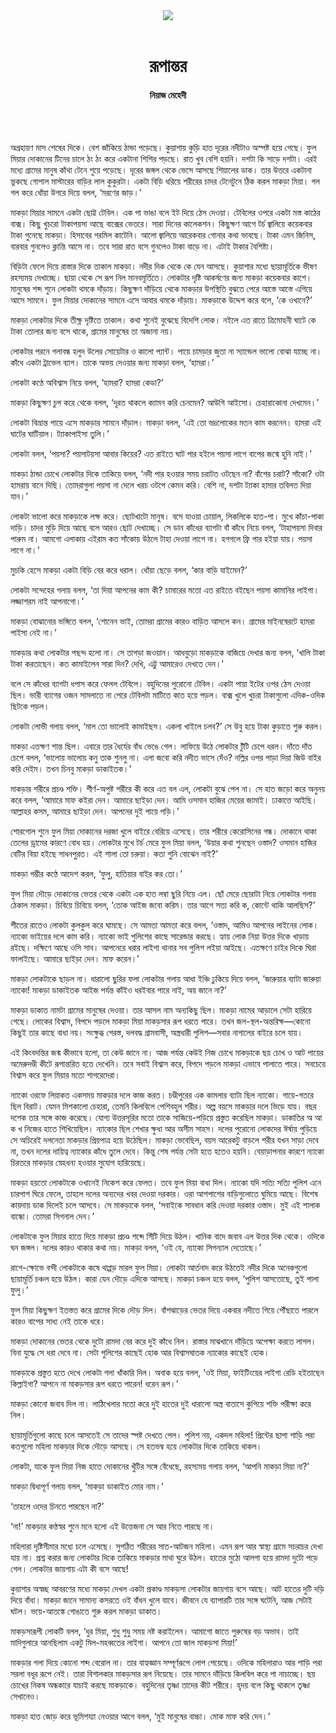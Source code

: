 <div align=center>
<img src=https://images.prothomalo.com/prothomalo-bangla%2F2022-05%2F7c026c4b-863c-41d0-bff5-fce2970063c7%2FUntitled_4.jpg?rect=0%2C126%2C1793%2C941&w=1200&ar=40%3A21&auto=format%2Ccompress&ogImage=true&mode=crop&overlay=&overlay_position=bottom&overlay_width_pct=1 />
<br><br>
<h1>রূপান্তর</h1> 
<h4>নিয়াজ মেহেদী</h4>
<br><br>
</div>

অগ্রহায়ণ মাস শেষের দিকে। বেশ জাঁকিয়ে ঠান্ডা পড়েছে। কুয়াশায় কুড়ি হাত দূরের নদীটাও অস্পষ্ট হয়ে গেছে। ফুল মিয়ার দোকানের টিনের চালে ঠং ঠং করে একটানা শিশির পড়ছে। রাত খুব বেশি হয়নি। দশটা কি সাড়ে দশটা। এরই মধ্যে গ্রামের মানুষ কাঁথা টেনে শুয়ে পড়েছে। দূরের জঙ্গল থেকে ভেসে আসছে শিয়ালের ডাক। তার উত্তরে একটানা ভুকছে গোপাল মাস্টারের বাড়ির লাল কুকুরটা। একটা বিড়ি ধরিয়ে শরীরের চাদর টেনেটুনে ঠিক করল মাকড়া মিয়া। গল গল করে ধোঁয়া উগরে দিয়ে বলল, ‘মরণের জাড়।’

মাকড়া মিয়ার সামনে একটা ছোট্ট টেবিল। এক পা ভাঙা বলে ইট দিয়ে ঠেস দেওয়া। টেবিলের ওপরে একটা মস্ত কাঠের বাক্স। কিছু খুচরো টাকাপয়সা আছে বাক্সের ভেতরে। সারা দিনের কালেকশন। কিছুক্ষণ আগে টর্চ জ্বালিয়ে কয়েকবার টাকা গুনেছে মাকড়া। হিসাবের গরমিল কাটেনি। আলো জ্বালিয়ে আরেকবার গোনার কথা ভাবছে। টাকা এমন জিনিস, বারবার গুনলেও ক্লান্তি আসে না। তবে সারা রাত বসে গুনলেও টাকা বাড়ে না। এটাই টাকার বৈশিষ্ট্য।

বিড়িটা ফেলে দিয়ে রাস্তার দিকে তাকাল মাকড়া। নদীর দিক থেকে কে যেন আসছে। কুয়াশার মধ্যে ছায়ামূর্তিকে ভীষণ রহস্যময় দেখাচ্ছে। ছায়া থেকে সে রূপ নিল মানবমূর্তিতে। লোকটার দৃষ্টি আকর্ষণের জন্য মাকড়া কয়েকবার কাশে। মানুষের শব্দ শুনে লোকটা থমকে দাঁড়ায়। কিছুক্ষণ দাঁড়িয়ে থেকে মাকড়ার উপস্থিতি বুঝতে পেরে আস্তে আস্তে এগিয়ে আসে সামনে। ফুল মিয়ার দোকানের সামনে এসে আবার থমকে দাঁড়ায়। মাকড়াকে উদ্দেশ করে বলে, ‘কে ওখানে?’

মাকড়া লোকটার দিকে তীক্ষ্ণ দৃষ্টিতে তাকাল। কথা শুনেই বুঝেছে বিদেশি লোক। নইলে এত রাতে ত্রিমোহনী ঘাটে কে টাকা তোলার জন্য বসে থাকে, গ্রামের মানুষের তা অজানা নয়।

লোকটার পরনে গলাবন্ধ হলুদ উলের সোয়েটার ও কালো প্যান্ট। পায়ে চামড়ার জুতা না স্যান্ডেল ভালো বোঝা যাচ্ছে না। কাঁধে একটা ট্রাভেল ব্যাগ। তাকে অভয় দেওয়ার জন্য মাকড়া বলল, ‘হামরা।’

লোকটা কণ্ঠে অবিশ্বাস নিয়ে বলল, ‘হামরা? হামরা কেডা?’

মাকড়া কিছুক্ষণ চুপ করে থেকে বলল, ‘দূরত থাকলে ক্যামন করি চেনমেন? আউগি আইসো। চেহারাকোনা দেখমেন।’

লোকটা বিভ্রান্ত পায়ে এসে মাকড়ার সামনে দাঁড়াল। মাকড়া বলল, ‘এই তো ভদ্রলোকের মতন কাম করনেন। হামরা এই ঘাটের ঘাটিয়াল। ট্যাকাপাইসা তুলি।’

লোকটা বলল, ‘পয়সা? পয়সাটয়সা আবার কিয়ের? এত রাইতে ঘাট পার হইলে পয়সা লাগে বাপের জন্মে হুনি নাই।’

মাকড়া ঠান্ডা চোখে লোকটার দিকে তাকিয়ে বলল, ‘নদী পার হওয়ার সময় চরাটত ওটছেন না? বাঁশের চরাট? সাঁকো? ওটা হামরায় বানে দিছি। তোমরাগুলা পয়সা না দেলে খরচ ওটপে কেমন করি। বেশি না, দশটা ট্যাকা হামার তবিলত দিয়া যান।’

লোকটা ভালো করে মাকড়াকে লক্ষ করে। ছোটখাটো মানুষ। বসে যাওয়া চোয়াল, লিকলিকে হাত-পা। মুখে কাঁচা-পাকা দাড়ি। চাদর মুড়ি দিয়ে আছে বলে আরও ছোট দেখাচ্ছে। সে ডান কাঁধের ব্যাগটা বাঁ কাঁধে নিয়ে বলল, ‘টাহাপয়সা দিবার পারুম না। আমগো এলাকায় এইরাম কত সাঁকোয় উঠলে টাহা দেওয়া লাগে না। হগগলে ফ্রি পার হইয়া যায়। পয়সা লাগে না।’

মুচকি হেসে মাকড়া একটা বিড়ি বের করে ধরাল। ধোঁয়া ছেড়ে বলল, ‘কার বাড়ি যাইমেন?’

লোকটা সন্দেহের গলায় বলল, ‘তা দিয়া আপনের কাম কী? চামারের মতো এত রাইতে বইছেন পয়সা কামানির লাইগা। লজ্জাশরম নাই আপনাগো।’

মাকড়া বোঝানোর ভঙ্গিতে বলল, ‘শোনেন ভাই, তোমরা গ্রামের কারও বাড়িত আসলে কন। গ্রামের মাইনষেরটে হামরা পাইসা নেই না।’

মাকড়ার কথা লোকটার পছন্দ হলো না। সে তাগড়া জওয়ান। আধবুড়ো মাকড়াকে বাজিয়ে দেখার জন্য বলল, ‘খালি টাকা টাকা করতাছেন। কত কামাইলেন সারা দিন? দেখি, এট্টু আমারেও দেখতে দেন।’

বলে সে কাঁধের ব্যাগটা ধপাস করে ফেলল টেবিলে। বহুদিনের পুরোনো টেবিল। একটা পায়া ইটের ওপর ঠেস দেওয়া ছিল। ভারী ব্যাগের ওজন সামলাতে না পেরে টেবিলটা মাটিতে কাত হয়ে পড়ল। বাক্স খুলে খুচরা টাকাগুলো এদিক-ওদিক ছিটকে পড়ল।

লোকটা লোভী গলায় বলল, ‘মাল তো ভালোই কামাইছস। একলা খাইলে চলব?’ সে উবু হয়ে টাকা কুড়াতে শুরু করল।

মাকড়া এতক্ষণ শান্ত ছিল। এবারে তার ধৈর্যের বাঁধ ভেঙে গেল। লাফিয়ে উঠে লোকটার টুঁটি চেপে ধরল। দাঁতে দাঁত চেপে বলল, ‘ভালোয় ভালোয় কনু তাক শুনলু না। এলা জবো করি নদীত ভাসে দেঁও? নল্লির ওপর পাড়া দিয়া জিউ বাইর করি দেইম। তখন চিনবু মাকড়া ডাকাইতক।’

মাকড়ার শরীরে প্রচণ্ড শক্তি। শীর্ণ-অপুষ্ট শরীরে কী করে এত বল এল, লোকটা বুঝে পেল না। সে হাত জড়ো করে অনুনয় করে বলল, ‘আমারে মাফ কইরা দেন। আমারে ছাইড়া দেন। আমি ওসমান হাজির মেয়ের জামাই। ঢাকাত্তে আইছি। আল্লাহর কসম, আমারে ছাইড়া দেন। আপনের দুই পায়ে পড়ি।’

শোরগোল শুনে ফুল মিয়া দোকানের দরজা খুলে বাইরে বেরিয়ে এসেছে। তার শরীরে কেরোসিনের গন্ধ। দোকানে থাকা তেলের ড্রামের কারণে বোধ হয়। লোকটার মুখে টর্চ মেরে ফুল মিয়া বলল, ‘উয়ার কথা শুনছেন ওস্তাদ? ওসমান হাজির বেটির বিয়া হইছে সাধনপুরত। এই শালা তো চরুয়া। কতা শুনি বোঝেন নাই?’

মাকড়া গম্ভীর কণ্ঠে আদেশ করল, ‘ফুলু, হাতিয়ার বাইর কর তো।’

ফুল মিয়া দৌড়ে দোকানের ভেতর থেকে একটা এক হাত লম্বা ছুরি নিয়ে এল। ছোঁ মেরে ছোরাটা নিয়ে লোকটার গলায় ঠেকাল মাকড়া। চিবিয়ে চিবিয়ে বলল, ‘তোক আইজ জবো করিম। তার আগে সত্য করি ক, কোন্টে থাকি আলছিস?’

শীতের রাতেও লোকটা কুলকুল করে ঘামছে। সে আমতা আমতা করে বলল, ‘ওস্তাদ, আমিও আপনের লাইনের লোক। ন্যাকো ভাইয়ের দলে কাম করি। ন্যাকো ভাই পুলিশের কাছে সারেন্ডার করছে। হ্যায় লোক নিয়া উত্তর দিকে খাড়ায় রইছে। দক্ষিণে আছে ওসি সাব। আপনেরে ধরার লাইগা থানার সব পুলিশ লইয়া আইছে। এতক্ষণে চাইর দিকে ঘিরা ফালাইছে। আমারে ছাইড়া দেন। মাফ করেন।’

মাকড়া লোকটাকে ছাড়ল না। ধারালো ছুরির ফলা লোকটার গলায় আধা ইঞ্চি ঢুকিয়ে দিয়ে বলল, ‘জারুয়ার ব্যাটা জারুয়া ন্যাকো! মাকড়া ডাকাইতক আইজ পর্যন্ত কাঁইও ধরইবার পারে নাই, অয় জানে না?’

মাকড়া ডাকাত নামটা গ্রামের মানুষের দেওয়া। তার আসল নাম অন্যকিছু ছিল। মাকড়া নামের আড়ালে সেটা হারিয়ে গেছে। লোকের বিশ্বাস, বিপদে পড়লে মাকড়া মিয়া মাকড়সার রূপ ধরতে পারে। তখন জল-স্থল-অন্তরিক্ষ—কোনো কিছুই তার কাছে বাধা নয়। সংক্ষুব্ধ গেরস্ত, দলবদ্ধ গ্রামবাসী, অস্ত্রধারী পুলিশ—সবার নাগালের বাইরে চলে যায়।

এই কিংবদন্তির জন্ম কীভাবে হলো, তা কেউ জানে না। আজ পর্যন্ত কেউই নিজ চোখে মাকড়াকে ছয় চোখ ও আট পায়ের অমেরুদণ্ডী কীটে রূপান্তরিত হতে দেখেনি। তবে সবাই বিশ্বাস করে, বিপদে পড়লে মাকড়া এভাবে পালাতে পারে। সবচেয়ে বিশ্বাস করে ফুল মিয়ার মতো শাগরেদেরা।

ন্যাকো ওরফে লিয়াকত একসময় মাকড়ার দলে কাজ করত। চণ্ডীপুরের এক কামলার ব্যাটা ছিল ন্যাকো। গায়ে-গতরে ছিল বিরাট। যেমন মিশকালো চেহারা, তেমনি কিলবিলে পেশিবহুল শরীর। অল্প বয়সে মাকড়ার দলে ভিড়ে যায়। বছর দশেক তার সঙ্গে কাজ করেছে। যোগ্য উত্তরসূরির মতো তাকে সাজিয়ে-পড়িয়ে প্রস্তুত করেছিল মাকড়া। ডাকাতির অ আ ক খ নিজের হাতে শিখিয়েছিল। ন্যাকোর ছিল শেখার ক্ষুধা আর অসীম সাহস। দলের পুরোনো লোকদের ঈর্ষায় পুড়িয়ে সে অচিরেই দলনেতা মাকড়ার প্রিয়পাত্র হয়ে উঠেছিল। মাকড়া ভেবেছিল, বয়স আরেকটু বাড়লে শরীর যখন সাড়া দেবে না, তখন দলের দায়িত্ব ন্যাকোর কাঁধে তুলে দেবে। কিন্তু শেষ পর্যন্ত সেটা হতে হতেও হয়নি। বেয়াড়াপনার কারণে ন্যাকো চিরতরে মাকড়ার স্নেহধন্য হওয়ার সুযোগ হারিয়েছে।

মাকড়া হয়তো লোকটাকে ওখানেই নিকেশ করে ফেলত। তবে ফুল মিয়া বাধা দিল। ন্যাকো যদি সত্যি সত্যি পুলিশ এনে চারপাশ ঘিরে ফেলে, তাহলে দলের অন্যদের খবর দেওয়া দরকার। ওরা আশপাশের বাড়িগুলোতে ঘুমিয়ে আছে। বিশেষ কায়দায় ডাক দিলেই চলে আসবে। সে মাকড়াকে বলল, ‘সবাইকে সাবধান করি দেওয়া দরকার ওস্তাদ। মুই এই শালাক বান্ধো। তোমরা সিগনাল দেন।’

লোকটাকে ফুল মিয়ার হাতে দিয়ে মাকড়া প্রচণ্ড শব্দে সিঁটি দিয়ে উঠল। খানিক বাদে জবাব এল উত্তর দিক থেকে। ওদিকে ঘন জঙ্গল। দলের কারও থাকার কথা নয়। মাকড়া বলল, ‘ওই যে, ন্যাকো সিগন্যাল দেতোছে।’

রাগে-ক্ষোভে বন্দী লোকটাকে কষে থাপ্পড় মারল ফুল মিয়া। লোকটা আর্তনাদ করে উঠতেই নদীর দিকে অনেকগুলো ছায়ামূর্তি চঞ্চল হয়ে উঠল। কারা যেন দৌড়ে এদিকে আসছে। মাকড়া চঞ্চল হয়ে বলল, ‘পুলিশ আসতোছে, তুই পালা ফুলু।’

ফুল মিয়া কিছুক্ষণ ইতস্তত করে গ্রামের দিকে দৌড় দিল। বাঁশঝাড়ের ভেতর দিয়ে একবার নদীতে গিয়ে পৌঁছাতে পারলে কারও বাপের সাধ্য নেই তাকে ধরে।

মাকড়া দোকানের ভেতর থেকে দুটো রামদা বের করে দুই কাঁধে নিল। রাস্তার মাঝখানে দাঁড়িয়ে অপেক্ষা করতে লাগল। বিনা যুদ্ধে সে ধরা দেবে না। সেটা পুলিশের কাছেই হোক আর বিশ্বাসঘাতক ন্যাকোর কাছেই হোক।

মাকড়াকে প্রস্তুত হতে দেখে লোকটা গলা খাঁকারি দিল। অবাক হয়ে বলল, ‘ওই মিয়া, ফাইটিংয়ের লাইগা রেডি হইতাছেন কিল্লাইগা? আপনে না মাকড়সার রূপ ধরতে পারেন! ধরেন রূপ।’

মাকড়া কোনো জবাব দিল না। লাঠিখেলার মতো করে দুই হাতের দুই ধারালো অস্ত্র বাতাসে কুপিয়ে শক্তি পরীক্ষা করে নিল।

ছায়ামূর্তিগুলো কাছে চলে আসতেই সে তাদের স্পষ্ট দেখতে পেল। পুলিশ নয়, একদল মহিলা! প্রিন্টের ছাপা শাড়ি পরা কতগুলো মহিলা মাকড়ার দিকে দৌড়ে আসছে। সে হতভম্ব হয়ে লোকটার দিকে তাকিয়ে থাকল।

লোকটা, যাকে ফুল মিয়া নিজ হাতে দোকানের খুঁটির সঙ্গে বেঁধেছে, রহস্যময় গলায় বলল, ‘আপনি মাকড়া মিয়া না?’

মাকড়া দ্বিধাপূর্ণ গলায় বলল, ‘মাকড়া ডাকাইত মোর নাম।’

‘তাহলে ওদের চিনতে পারছেন না?’

‘না!’ মাকড়ার কণ্ঠস্বর শুনে মনে হলো এই উত্তেজনা সে আর নিতে পারছে না।

মহিলারা দৃষ্টিসীমার মধ্যে চলে এসেছে। সুগঠিত শরীরের সাত-আটজন মহিলা। এমন রূপ আর স্বাস্থ্য গ্রামে সচরাচর দেখা যায় না। প্রশ্ন করার জন্য লোকটার দিকে তাকিয়ে মাকড়ার মাথা ঘুরে উঠল। হাতের মুঠো আলগা হয়ে রামদা দুটো পড়ে গেল। লোকটার জায়গায় এটা কী বসে আছে!

কুয়াশার অস্বচ্ছ আবরণের মধ্যে মাকড়া দেখল একটা প্রকাণ্ড মাকড়সা লোকটার জায়গায় বসে আছে। আট হাতের দুটি দড়ি দিয়ে বাঁধা। মাকড়া জানে সামান্য কসরতে ওই বাঁধন খুলে যাবে। জীবনে যে ব্যাপারটি তার সঙ্গে ঘটেনি, আজ সেটাই ঘটল। ভয়ে-আতঙ্কে গোঙাতে শুরু করল মাকড়া ডাকাত।

মাকড়সারূপী লোকটি বলল, ‘ধুর মিয়া, শুধু শুধু সময় নষ্ট করাইলেন। আমাগো জাতে পুরুষের বড় অভাব। তাই মাদিগুলারে আনছিলাম একটু মিল-মহব্বতের লাইগা। আপনে তো জাল মাকড়সা মিয়া!’

মাকড়ার গলা দিয়ে কোনো শব্দ বেরোল না। তার বাহ্যজ্ঞান সম্পূর্ণরূপে লোপ পেয়েছে। ওদিকে মহিলারাও আর শাড়ি পরা সরলা বধূর রূপে নেই। তারা বিশালকার মাকড়সার রূপ নিয়েছে। তার সামনে দাঁড়িয়ে কিলবিল করে পা নাচাচ্ছে। ছয় চোখের নিকষ অন্ধকারে যাচাই করছে মাকড়াকে। বহুদিনের তৃষ্ণা তাদের কীট শরীরে। হৃদয় বলে কিছু থাকলে তৃষ্ণা সেখানেও।

মাকড়া হাত জোড় করে ভূমিশয্যা নেওয়ার আগে বলল, ‘মুই মানুষের বাচ্চা। মোক মাফ করি দেন।’
